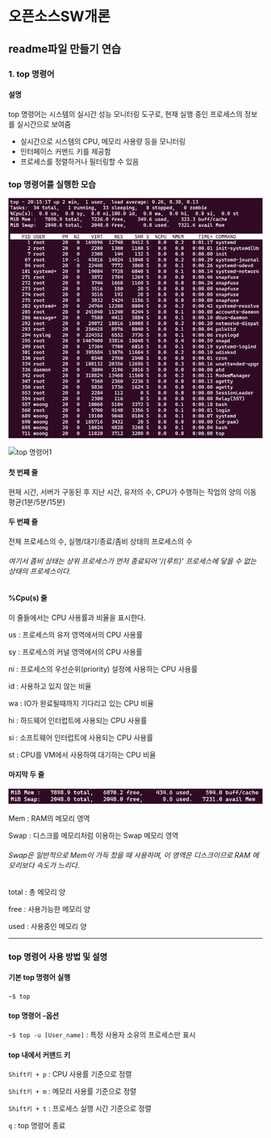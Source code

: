 # 오픈소스SW개론
## readme파일 만들기 연습

### 1. top 명령어

#### 설명
top 명령어는 시스템의 실시간 성능 모니터링 도구로, 현재 실행 중인 프로세스의 정보를 실시간으로 보여줌
- 실시간으로 시스템의 CPU, 메모리 사용량 등을 모니터링
- 인터페이스 커맨드 키를 제공함
- 프로세스를 정렬하거나 필터링할 수 있음

### top 명령어를 실행한 모습
![top 명령어](https://github.com/jwchoi423/opensource/blob/main/top%20%EB%AA%85%EB%A0%B9%EC%96%B4.PNG)

![top 명령어1](https://github.com/jwchoi423/opensource/assets/115212670/ced7adc8-ec7b-424f-8dec-0d0b1d0b6071)
#### 첫 번째 줄
현재 시간, 서버가 구동된 후 지난 시간, 유저의 수, CPU가 수행하는 작업의 양의 이동 평균(1분/5분/15분)
#### 두 번째 줄
전체 프로세스의 수, 실행/대기/종료/좀비 상태의 프로세스의 수
###### 여기서 좀비 상태는 상위 프로세스가 먼저 종료되어 '/(루트)' 프로세스에 닿을 수 없는 상태의 프로세스이다.
#### %Cpu(s) 줄
이 줄들에서는 CPU 사용률과 비율을 표시한다.

us : 프로세스의 유저 영역에서의 CPU 사용률

sy : 프로세스의 커널 영역에서의 CPU 사용률

ni : 프로세스의 우선순위(priority) 설정에 사용하는 CPU 사용률

id : 사용하고 있지 않는 비율

wa : IO가 완료될때까지 기다리고 있는 CPU 비율

hi : 하드웨어 인터럽트에 사용되는 CPU 사용률

si : 소프트웨어 인터럽트에 사용되는 CPU 사용률

st : CPU를 VM에서 사용하여 대기하는 CPU 비율

#### 마지막 두 줄
![top 명령어2](https://github.com/jwchoi423/opensource/blob/main/top%20%EB%AA%85%EB%A0%B9%EC%96%B42.PNG)

Mem : RAM의 메모리 영역

Swap : 디스크를 메모리처럼 이용하는 Swap 메모리 영역
###### Swap은 일반적으로 Mem이 가득 찼을 때 사용하며, 이 영역은 디스크이므로 RAM 메모리보다 속도가 느리다.
total : 총 메모리 양

free : 사용가능한 메모리 양

used : 사용중인 메모리 양

---
### top 명령어 사용 방법 및 설명

#### 기본 top 명령어 실행
`~$ top`

#### top 명령어 -옵션
`~$ top -u [User_name]` : 특정 사용자 소유의 프로세스만 표시

#### top 내에서 커맨드 키
`Shift키 + p` : CPU 사용률 기준으로 정렬

`Shift키 + m` : 메모리 사용률 기준으로 정렬

`Shift키 + t` : 프로세스 실행 시간 기준으로 정렬

`q` : top 명령어 종료
